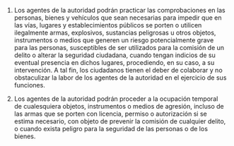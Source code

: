 1. Los agentes de la autoridad podrán practicar las comprobaciones en las personas, bienes y vehículos que sean necesarias para impedir que en las vías, lugares y establecimientos públicos se porten o utilicen ilegalmente armas, explosivos, sustancias peligrosas u otros objetos, instrumentos o medios que generen un riesgo potencialmente grave para las personas, susceptibles de ser utilizados para la comisión de un delito o alterar la seguridad ciudadana, cuando tengan indicios de su eventual presencia en dichos lugares, procediendo, en su caso, a su intervención. A tal fin, los ciudadanos tienen el deber de colaborar y no obstaculizar la labor de los agentes de la autoridad en el ejercicio de sus funciones.

2. Los agentes de la autoridad podrán proceder a la ocupación temporal de cualesquiera objetos, instrumentos o medios de agresión, incluso de las armas que se porten con licencia, permiso o autorización si se estima necesario, con objeto de prevenir la comisión de cualquier delito, o cuando exista peligro para la seguridad de las personas o de los bienes.
